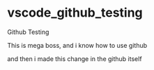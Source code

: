 # vscode_github_testing
Github Testing

This is mega boss, and i know how to use github

and then i made this change in the github itself
